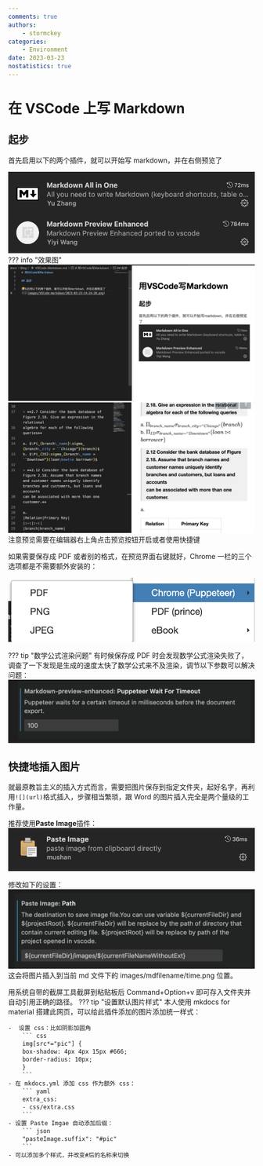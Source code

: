 ```yaml
---
comments: true
authors:
    - stormckey
categories:
    - Environment
date: 2023-03-23
nostatistics: true
---
```


# 在 VSCode 上写 Markdown
<!-- more -->

## 起步
首先启用以下的两个插件，就可以开始写 markdown，并在右侧预览了

![](images/VSCode-markdown/2023-03-23-14-24-20.png#pic)
??? info "效果图"
    ![](images/VSCode-markdown/2023-03-23-14-25-15.png#pic)
    ![](images/VSCode-markdown/2023-03-23-14-32-24.png#pic)
注意预览需要在编辑器右上角点击预览按钮开启或者使用快捷键

如果需要保存成 PDF 或者别的格式，在预览界面右键就好，Chrome 一栏的三个选项都是不需要额外安装的：

![](images/VSCode-markdown/2023-03-23-14-34-26.png#pic)

??? tip "数学公式渲染问题"
    有时候保存成 PDF 时会发现数学公式渲染失败了，调查了一下发现是生成的速度太快了数学公式来不及渲染，调节以下参数可以解决问题：
    ![](images/VSCode-markdown/2023-03-23-14-35-52.png#pic)

## 快捷地插入图片

就最原教旨主义的插入方式而言，需要把图片保存到指定文件夹，起好名字，再利用`![](url)`格式插入，步骤相当繁琐，跟 Word 的图片插入完全是两个量级的工作量。

推荐使用**Paste Image**插件：
![](images/VSCode-markdown/2023-03-23-14-37-41.png#pic)

修改如下的设置：
![](images/VSCode-markdown/2023-03-23-14-38-36.png#pic)
这会将图片插入到当前 md 文件下的 images/mdfilename/time.png 位置。

用系统自带的截屏工具截屏到粘贴板后 Command+Option+v 即可存入文件夹并自动引用正确的路径。
??? tip "设置默认图片样式"
    本人使用 mkdocs for material 搭建此网页，可以给此插件添加的图片添加统一样式：

    -  设置 css：比如阴影加圆角
        ``` css
        img[src*="pic"] {
        box-shadow: 4px 4px 15px #666;
        border-radius: 10px;
        }
        ```
    - 在 mkdocs.yml 添加 css 作为额外 css：
        ``` yaml
        extra_css:
        - css/extra.css
        ```
    - 设置 Paste Imgae 自动添加后缀：
        ``` json
        "pasteImage.suffix": "#pic"
        ```
    - 可以添加多个样式，并改变#后的名称来切换



